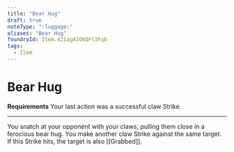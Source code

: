 ```yaml
---
title: "Bear Hug"
draft: true
noteType: ":luggage:"
aliases: "Bear Hug"
foundryId: Item.42IagA1O6QFl3Fqb
tags:
  - Item
---
```


# Bear Hug

**Requirements** Your last action was a successful claw Strike.

* * *

You snatch at your opponent with your claws, pulling them close in a ferocious bear hug. You make another claw Strike against the same target. If this Strike hits, the target is also [[Grabbed]].
